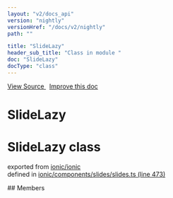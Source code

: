 ```yaml
---
layout: "v2/docs_api"
version: "nightly"
versionHref: "/docs/v2/nightly"
path: ""

title: "SlideLazy"
header_sub_title: "Class in module "
doc: "SlideLazy"
docType: "class"
---
```



<div class="improve-docs">
  <a href='http://github.com/driftyco/ionic2/tree/master/ionic/components/slides/slides.ts#L472'>
    View Source
  </a>
  &nbsp;
  <a href='http://github.com/driftyco/ionic2/edit/master/ionic/components/slides/slides.ts#L472'>
    Improve this doc
  </a>
</div>




<h1 class="api-title">

  SlideLazy



</h1>








<h1 class="class export">SlideLazy <span class="type">class</span></h1>
<p class="module">exported from <a href='undefined'>ionic/ionic</a><br/>
defined in <a href="https://github.com/driftyco/ionic2/tree/master/ionic/components/slides/slides.ts#L473-L482">ionic/components/slides/slides.ts (line 473)</a>
</p>
<p></p>
## Members

